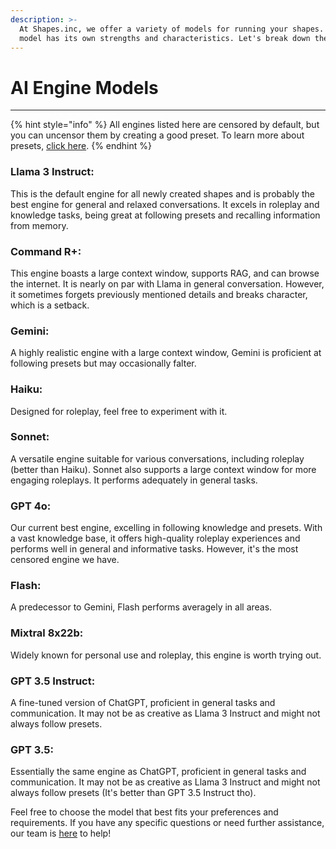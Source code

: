 ```yaml
---
description: >-
  At Shapes.inc, we offer a variety of models for running your shapes. Each
  model has its own strengths and characteristics. Let's break down the options:
---
```


# AI Engine Models

***

{% hint style="info" %}
All engines listed here are censored by default, but you can uncensor them by creating a good preset. To learn more about presets, [click here](../../presets.md).
{% endhint %}

### Llama 3 Instruct:

This is the default engine for all newly created shapes and is probably the best engine for general and relaxed conversations. It excels in roleplay and knowledge tasks, being great at following presets and recalling information from memory.

### Command R+:

This engine boasts a large context window, supports RAG, and can browse the internet. It is nearly on par with Llama in general conversation. However, it sometimes forgets previously mentioned details and breaks character, which is a setback.

### Gemini:

A highly realistic engine with a large context window, Gemini is proficient at following presets but may occasionally falter.

### Haiku:

Designed for roleplay, feel free to experiment with it.

### Sonnet:

A versatile engine suitable for various conversations, including roleplay (better than Haiku). Sonnet also supports a large context window for more engaging roleplays. It performs adequately in general tasks.

### GPT 4o:

Our current best engine, excelling in following knowledge and presets. With a vast knowledge base, it offers high-quality roleplay experiences and performs well in general and informative tasks. However, it's the most censored engine we have.

### Flash:

A predecessor to Gemini, Flash performs averagely in all areas.

### Mixtral 8x22b:

Widely known for personal use and roleplay, this engine is worth trying out.

### GPT 3.5 Instruct:

A fine-tuned version of ChatGPT, proficient in general tasks and communication. It may not be as creative as Llama 3 Instruct and might not always follow presets.

### GPT 3.5:

Essentially the same engine as ChatGPT, proficient in general tasks and communication. It may not be as creative as Llama 3 Instruct and might not always follow presets (It's better than GPT 3.5 Instruct tho).

Feel free to choose the model that best fits your preferences and requirements. If you have any specific questions or need further assistance, our team is [here](https://discord.gg/shapes) to help!
